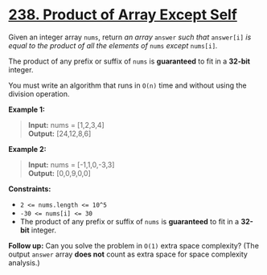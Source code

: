 # **[238. Product of Array Except Self](https://leetcode.com/problems/product-of-array-except-self/description/)**

Given an integer array `nums`, return *an array* `answer` *such that* `answer[i]` *is equal to the product of all the elements of* `nums` *except* `nums[i]`*.*

The product of any prefix or suffix of `nums` is **guaranteed** to fit in a **32-bit** integer.

You must write an algorithm that runs in `O(n)` time and without using the division operation.

**Example 1:**

> **Input:** nums = [1,2,3,4]  
> **Output:** [24,12,8,6]  

**Example 2:**

> **Input:** nums = [-1,1,0,-3,3]  
> **Output:** [0,0,9,0,0]  

**Constraints:**

- `2 <= nums.length <= 10^5`
- `-30 <= nums[i] <= 30`
- The product of any prefix or suffix of `nums` is **guaranteed** to fit in a **32-bit** integer.

**Follow up:** Can you solve the problem in `O(1)` extra space complexity? (The output `answer` array **does not** count as extra space for space complexity analysis.)